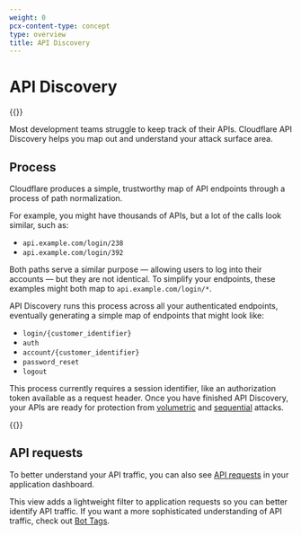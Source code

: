```yaml
---
weight: 0
pcx-content-type: concept
type: overview
title: API Discovery
---
```


# API Discovery

{{<render file="_availability.md">}}

Most development teams struggle to keep track of their APIs. Cloudflare API Discovery helps you map out and understand your attack surface area.

## Process

Cloudflare produces a simple, trustworthy map of API endpoints through a process of path normalization.

For example, you might have thousands of APIs, but a lot of the calls look similar, such as:

- `api.example.com/login/238`
- `api.example.com/login/392`

Both paths serve a similar purpose — allowing users to log into their accounts — but they are not identical. To simplify your endpoints, these examples might both map to `api.example.com/login/*`.

API Discovery runs this process across all your authenticated endpoints, eventually generating a simple map of endpoints that might look like:

- `login/{customer_identifier}`
- `auth`
- `account/{customer_identifier}`
- `password_reset`
- `logout`

This process currently requires a session identifier, like an authorization token available as a request header. Once you have finished API Discovery, your APIs are ready for protection from [volumetric](/api-security/volumetric-abuse-detection/) and [sequential](/api-security/sequential-abuse-detection/) attacks.

{{<render file="_blog-post.md">}}

## API requests

To better understand your API traffic, you can also see [API requests](https://dash.cloudflare.com/?to=/:account/:zone/analytics/traffic/api-requests) in your application dashboard.

This view adds a lightweight filter to application requests so you can better identify API traffic. If you want a more sophisticated understanding of API traffic, check out [Bot Tags](/bots/about/cloudflare-bot-tags).
